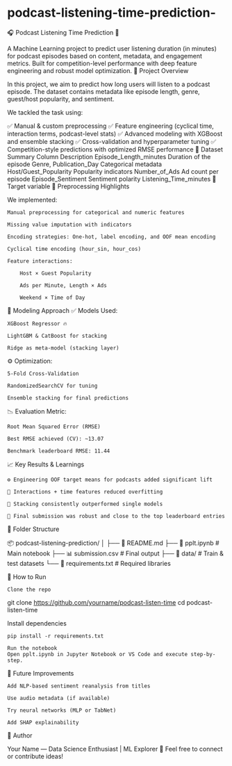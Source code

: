 # podcast-listening-time-prediction-

🎧 Podcast Listening Time Prediction 🚀

A Machine Learning project to predict user listening duration (in minutes) for podcast episodes based on content, metadata, and engagement metrics. Built for competition-level performance with deep feature engineering and robust model optimization.
📌 Project Overview

In this project, we aim to predict how long users will listen to a podcast episode. The dataset contains metadata like episode length, genre, guest/host popularity, and sentiment.

We tackled the task using:

✅ Manual & custom preprocessing
✅ Feature engineering (cyclical time, interaction terms, podcast-level stats)
✅ Advanced modeling with XGBoost and ensemble stacking
✅ Cross-validation and hyperparameter tuning
✅ Competition-style predictions with optimized RMSE performance
📂 Dataset Summary
Column	Description
Episode_Length_minutes	Duration of the episode
Genre, Publication_Day	Categorical metadata
Host/Guest_Popularity	Popularity indicators
Number_of_Ads	Ad count per episode
Episode_Sentiment	Sentiment polarity
Listening_Time_minutes	🚨 Target variable
🔧 Preprocessing Highlights

We implemented:

    Manual preprocessing for categorical and numeric features

    Missing value imputation with indicators

    Encoding strategies: One-hot, label encoding, and OOF mean encoding

    Cyclical time encoding (hour_sin, hour_cos)

    Feature interactions:

        Host × Guest Popularity

        Ads per Minute, Length × Ads

        Weekend × Time of Day

🧠 Modeling Approach
✅ Models Used:

    XGBoost Regressor 🔥

    LightGBM & CatBoost for stacking

    Ridge as meta-model (stacking layer)

⚙️ Optimization:

    5-Fold Cross-Validation

    RandomizedSearchCV for tuning

    Ensemble stacking for final predictions

📉 Evaluation Metric:

    Root Mean Squared Error (RMSE)

    Best RMSE achieved (CV): ~13.07

    Benchmark leaderboard RMSE: 11.44

📈 Key Results & Learnings

    ⚙️ Engineering OOF target means for podcasts added significant lift

    🧩 Interactions + time features reduced overfitting

    🧪 Stacking consistently outperformed single models

    🎯 Final submission was robust and close to the top leaderboard entries

📁 Folder Structure

📦 podcast-listening-prediction/
│
├── 📘 README.md
├── 📒 pplt.ipynb              # Main notebook
├── 📊 submission.csv          # Final output
├── 📁 data/                   # Train & test datasets
└── 📎 requirements.txt        # Required libraries

🚀 How to Run

    Clone the repo

git clone https://github.com/yourname/podcast-listen-time
cd podcast-listen-time

Install dependencies

    pip install -r requirements.txt

    Run the notebook
    Open pplt.ipynb in Jupyter Notebook or VS Code and execute step-by-step.

📌 Future Improvements

    Add NLP-based sentiment reanalysis from titles

    Use audio metadata (if available)

    Try neural networks (MLP or TabNet)

    Add SHAP explainability

🧠 Author

Your Name — Data Science Enthusiast | ML Explorer 🚀
Feel free to connect or contribute ideas!
